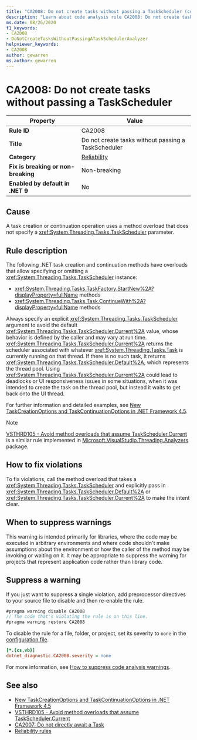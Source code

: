 ```yaml
---
title: "CA2008: Do not create tasks without passing a TaskScheduler (code analysis)"
description: "Learn about code analysis rule CA2008: Do not create tasks without passing a TaskScheduler"
ms.date: 08/26/2020
f1_keywords:
- CA2008
- DoNotCreateTasksWithoutPassingATaskSchedulerAnalyzer
helpviewer_keywords:
- CA2008
author: gewarren
ms.author: gewarren
---
```

# CA2008: Do not create tasks without passing a TaskScheduler

| Property                            | Value                                               |
|-------------------------------------|-----------------------------------------------------|
| **Rule ID**                         | CA2008                                              |
| **Title**                           | Do not create tasks without passing a TaskScheduler |
| **Category**                        | [Reliability](reliability-warnings.md)              |
| **Fix is breaking or non-breaking** | Non-breaking                                        |
| **Enabled by default in .NET 9**    | No                                                  |

## Cause

A task creation or continuation operation uses a method overload that does not specify a <xref:System.Threading.Tasks.TaskScheduler> parameter.

## Rule description

The following .NET task creation and continuation methods have overloads that allow specifying or omitting a <xref:System.Threading.Tasks.TaskScheduler> instance:

- <xref:System.Threading.Tasks.TaskFactory.StartNew%2A?displayProperty=fullName> methods
- <xref:System.Threading.Tasks.Task.ContinueWith%2A?displayProperty=fullName> methods

Always specify an explicit <xref:System.Threading.Tasks.TaskScheduler> argument to avoid the default <xref:System.Threading.Tasks.TaskScheduler.Current%2A> value, whose behavior is defined by the caller and may vary at run time. <xref:System.Threading.Tasks.TaskScheduler.Current%2A> returns the scheduler associated with whatever <xref:System.Threading.Tasks.Task> is currently running on that thread. If there is no such task, it returns <xref:System.Threading.Tasks.TaskScheduler.Default%2A>, which represents the thread pool. Using <xref:System.Threading.Tasks.TaskScheduler.Current%2A> could lead to deadlocks or UI responsiveness issues in some situations, when it was intended to create the task on the thread pool, but instead it waits to get back onto the UI thread.

For further information and detailed examples, see [New TaskCreationOptions and TaskContinuationOptions in .NET Framework 4.5](https://devblogs.microsoft.com/pfxteam/new-taskcreationoptions-and-taskcontinuationoptions-in-net-4-5/).

> [!NOTE]
> [VSTHRD105 - Avoid method overloads that assume TaskScheduler.Current](https://github.com/microsoft/vs-threading/blob/main/doc/analyzers/VSTHRD105.md) is a similar rule implemented in [Microsoft.VisualStudio.Threading.Analyzers](https://www.nuget.org/packages/Microsoft.VisualStudio.Threading.Analyzers) package.

## How to fix violations

To fix violations, call the method overload that takes a <xref:System.Threading.Tasks.TaskScheduler> and explicitly pass in <xref:System.Threading.Tasks.TaskScheduler.Default%2A> or <xref:System.Threading.Tasks.TaskScheduler.Current%2A> to make the intent clear.

## When to suppress warnings

This warning is intended primarily for libraries, where the code may be executed in arbitrary environments and where code shouldn't make assumptions about the environment or how the caller of the method may be invoking or waiting on it. It may be appropriate to suppress the warning for projects that represent application code rather than library code.

## Suppress a warning

If you just want to suppress a single violation, add preprocessor directives to your source file to disable and then re-enable the rule.

```csharp
#pragma warning disable CA2008
// The code that's violating the rule is on this line.
#pragma warning restore CA2008
```

To disable the rule for a file, folder, or project, set its severity to `none` in the [configuration file](../configuration-files.md).

```ini
[*.{cs,vb}]
dotnet_diagnostic.CA2008.severity = none
```

For more information, see [How to suppress code analysis warnings](../suppress-warnings.md).

## See also

- [New TaskCreationOptions and TaskContinuationOptions in .NET Framework 4.5](https://devblogs.microsoft.com/pfxteam/new-taskcreationoptions-and-taskcontinuationoptions-in-net-4-5/)
- [VSTHRD105 - Avoid method overloads that assume TaskScheduler.Current](https://github.com/microsoft/vs-threading/blob/main/doc/analyzers/VSTHRD105.md)
- [CA2007: Do not directly await a Task](ca2007.md)
- [Reliability rules](reliability-warnings.md)
